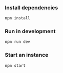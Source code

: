 ### Install dependencies
```bash
npm install
```

### Run in development
```bash
npm run dev
```

### Start an instance
```bash
npm start
```

